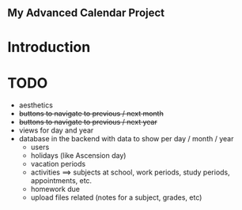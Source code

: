 ## My Advanced Calendar Project

# Introduction

# TODO
* aesthetics
* ~~buttons to navigate to previous / next month~~
* ~~buttons to navigate to previous / next year~~
* views for day and year
* database in the backend with data to show per day / month / year
  * users
  * holidays (like Ascension day)
  * vacation periods
  * activities ==> subjects at school, work periods, study periods, appointments, etc.
  * homework due
  * upload files related (notes for a subject, grades, etc)
